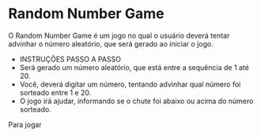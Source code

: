 
# Random Number Game

O Random Number Game é um jogo no qual o usuário deverá
tentar advinhar o número aleatório, que será gerado ao iniciar o jogo.

- INSTRUÇÕES PASSO A PASSO
- Será gerado um número aleatório, que está entre a sequência de 1 até 20.
- Você, deverá digitar um número, tentando advinhar qual número foi sorteado entre 1 e 20.
- O jogo irá ajudar, informando se o chute foi abaixo ou acima do número sorteado.

Para jogar